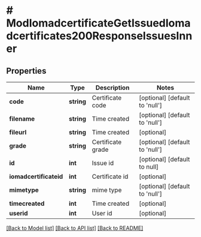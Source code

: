 # # ModIomadcertificateGetIssuedIomadcertificates200ResponseIssuesInner

## Properties

Name | Type | Description | Notes
------------ | ------------- | ------------- | -------------
**code** | **string** | Certificate code | [optional] [default to 'null']
**filename** | **string** | Time created | [optional] [default to 'null']
**fileurl** | **string** | Time created | [optional]
**grade** | **string** | Certificate grade | [optional] [default to 'null']
**id** | **int** | Issue id | [optional] [default to null]
**iomadcertificateid** | **int** | Certificate id | [optional]
**mimetype** | **string** | mime type | [optional] [default to 'null']
**timecreated** | **int** | Time created | [optional]
**userid** | **int** | User id | [optional]

[[Back to Model list]](../../README.md#models) [[Back to API list]](../../README.md#endpoints) [[Back to README]](../../README.md)
